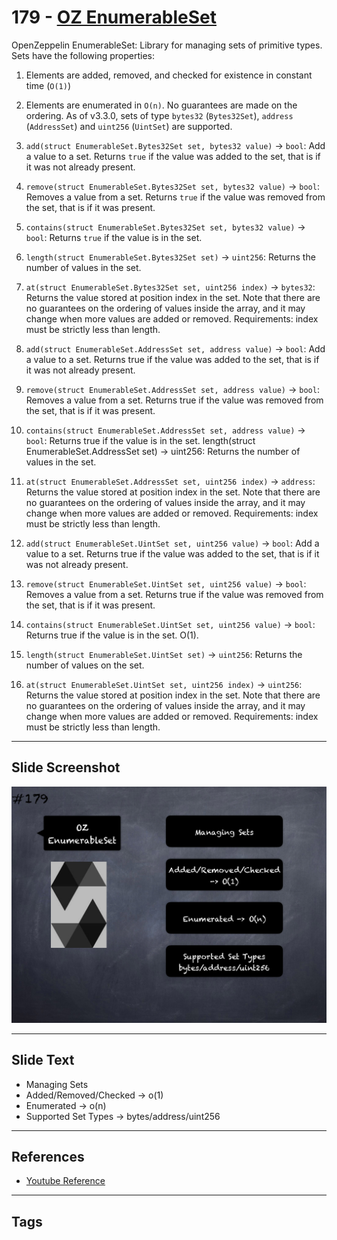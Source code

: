 # 179 - [OZ EnumerableSet](OZ%20EnumerableSet.md)
OpenZeppelin EnumerableSet: Library for managing sets of primitive types. Sets have the following properties: 
1. Elements are added, removed, and checked for existence in constant time (`O(1)`) 
2. Elements are enumerated in `O(n)`. No guarantees are made on the ordering. As of v3.3.0, sets of type `bytes32` (`Bytes32Set`), `address` (`AddressSet`) and `uint256` (`UintSet`) are supported.

1.  `add(struct EnumerableSet.Bytes32Set set, bytes32 value)` → `bool`: Add a value to a set. Returns `true` if the value was added to the set, that is if it was not already present.
    
2.  `remove(struct EnumerableSet.Bytes32Set set, bytes32 value)` → `bool`: Removes a value from a set. Returns `true` if the value was removed from the set, that is if it was present.
    
3.  `contains(struct EnumerableSet.Bytes32Set set, bytes32 value)` → `bool`: Returns `true` if the value is in the set.
    
4.  `length(struct EnumerableSet.Bytes32Set set)` → `uint256`: Returns the number of values in the set.
    
5.  `at(struct EnumerableSet.Bytes32Set set, uint256 index)` → `bytes32`: Returns the value stored at position index in the set. Note that there are no guarantees on the ordering of values inside the array, and it may change when more values are added or removed. Requirements: index must be strictly less than length.
    
6.  `add(struct EnumerableSet.AddressSet set, address value)` → `bool`: Add a value to a set. Returns true if the value was added to the set, that is if it was not already present.
    
7.  `remove(struct EnumerableSet.AddressSet set, address value)` → `bool`: Removes a value from a set. Returns true if the value was removed from the set, that is if it was present.
    
8.  `contains(struct EnumerableSet.AddressSet set, address value)` → `bool`: Returns true if the value is in the set. length(struct EnumerableSet.AddressSet set) → uint256: Returns the number of values in the set.
    
9.  `at(struct EnumerableSet.AddressSet set, uint256 index)` → `address`: Returns the value stored at position index in the set. Note that there are no guarantees on the ordering of values inside the array, and it may change when more values are added or removed. Requirements: index must be strictly less than length.
    
10.  `add(struct EnumerableSet.UintSet set, uint256 value)` → `bool`: Add a value to a set. Returns true if the value was added to the set, that is if it was not already present.
    
11.  `remove(struct EnumerableSet.UintSet set, uint256 value)` → `bool`: Removes a value from a set. Returns true if the value was removed from the set, that is if it was present.
    
12.  `contains(struct EnumerableSet.UintSet set, uint256 value)` → `bool`: Returns true if the value is in the set. O(1).
    
13.  `length(struct EnumerableSet.UintSet set)` → `uint256`: Returns the number of values on the set.
    
14.  `at(struct EnumerableSet.UintSet set, uint256 index)` → `uint256`: Returns the value stored at position index in the set. Note that there are no guarantees on the ordering of values inside the array, and it may change when more values are added or removed. Requirements: index must be strictly less than length.

___
## Slide Screenshot
![179.png](../../images/solidity201/179.png)
___
## Slide Text
- Managing Sets
- Added/Removed/Checked -> o(1)
- Enumerated -> o(n)
- Supported Set Types -> bytes/address/uint256
___
## References
- [Youtube Reference](https://youtu.be/L_9Fk6HRwpU?t=1123)
___
## Tags